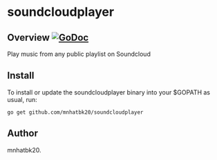 # soundcloudplayer

## Overview [![GoDoc](https://godoc.org/github.com/mnhatbk20/soundcloudplayer?status.svg)](https://godoc.org/github.com/mnhatbk20/soundcloudplayer)

Play music from any public playlist on Soundcloud

## Install
To install or update the soundcloudplayer binary into your $GOPATH as usual, run:
```
go get github.com/mnhatbk20/soundcloudplayer
```

## Author

mnhatbk20.